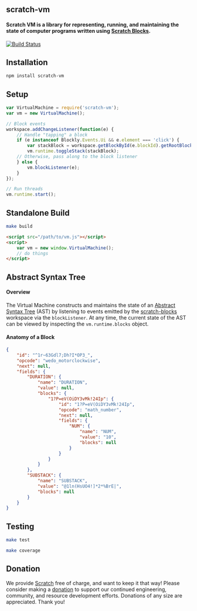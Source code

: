 ## scratch-vm
#### Scratch VM is a library for representing, running, and maintaining the state of computer programs written using [Scratch Blocks](https://github.com/LLK/scratch-blocks).

[![Build Status](https://travis-ci.com/LLK/scratch-vm.svg?token=xzzHj4ct3SyBTpeqxnx1&branch=develop)](https://travis-ci.com/LLK/scratch-vm)

## Installation
```bash
npm install scratch-vm
```

## Setup
```js
var VirtualMachine = require('scratch-vm');
var vm = new VirtualMachine();

// Block events
workspace.addChangeListener(function(e) {
    // Handle "tapping" a block
    if (e instanceof Blockly.Events.Ui && e.element === 'click') {
        var stackBlock = workspace.getBlockById(e.blockId).getRootBlock().id;
        vm.runtime.toggleStack(stackBlock);
    // Otherwise, pass along to the block listener
    } else {
        vm.blockListener(e);
    }
});

// Run threads
vm.runtime.start();
```

## Standalone Build
```bash
make build
```

```html
<script src="/path/to/vm.js"></script>
<script>
    var vm = new window.VirtualMachine();
    // do things
</script>
```

## Abstract Syntax Tree

#### Overview
The Virtual Machine constructs and maintains the state of an [Abstract Syntax Tree](https://en.wikipedia.org/wiki/Abstract_syntax_tree) (AST) by listening to events emitted by the [scratch-blocks](https://github.com/LLK/scratch-blocks) workspace via the `blockListener`. At any time, the current state of the AST can be viewed by inspecting the `vm.runtime.blocks` object.

#### Anatomy of a Block
```json
{
    "id": "^1r~63Gdl7;Dh?I*OP3_",
    "opcode": "wedo_motorclockwise",
    "next": null,
    "fields": {
        "DURATION": {
            "name": "DURATION",
            "value": null,
            "blocks": {
                "1?P=eV(OiDY3vMk!24Ip": {
                    "id": "1?P=eV(OiDY3vMk!24Ip",
                    "opcode": "math_number",
                    "next": null,
                    "fields": {
                        "NUM": {
                            "name": "NUM",
                            "value": "10",
                            "blocks": null
                        }
                    }
                }
            }
        },
        "SUBSTACK": {
            "name": "SUBSTACK",
            "value": "@1ln(HsUO4!]*2*%BrE|",
            "blocks": null
        }
    }
}
```

## Testing
```bash
make test
```

```bash
make coverage
```

## Donation
We provide [Scratch](https://scratch.mit.edu) free of charge, and want to keep it that way! Please consider making a [donation](https://secure.donationpay.org/scratchfoundation/) to support our continued engineering, community, and resource development efforts. Donations of any size are appreciated. Thank you!
